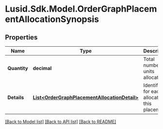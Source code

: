 # Lusid.Sdk.Model.OrderGraphPlacementAllocationSynopsis

## Properties

Name | Type | Description | Notes
------------ | ------------- | ------------- | -------------
**Quantity** | **decimal** | Total number of units allocated. | 
**Details** | [**List&lt;OrderGraphPlacementAllocationDetail&gt;**](OrderGraphPlacementAllocationDetail.md) | Identifiers for each allocation in this placement. | 

[[Back to Model list]](../README.md#documentation-for-models) [[Back to API list]](../README.md#documentation-for-api-endpoints) [[Back to README]](../README.md)

